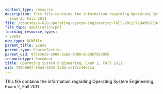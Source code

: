 ```yaml
---
content_type: resource
description: This file contains the information regarding Operating System Engineering,
  Exam 2, Fall 2011
file: /courses/6-828-operating-system-engineering-fall-2012/729a9b9719a468b533ddcc17cc49e7ca_MIT6_828F12_q11_2.pdf
file_type: application/pdf
learning_resource_types:
- Exams
ocw_type: OCWFile
parent_title: Exams
parent_type: CourseSection
parent_uid: 07553e05-6900-5a02-9d08-6d59bf9b8059
resourcetype: Document
title: Operating System Engineering, Exam 2, Fall 2011
uid: 729a9b97-19a4-68b5-33dd-cc17cc49e7ca
---
```

This file contains the information regarding Operating System Engineering, Exam 2, Fall 2011

